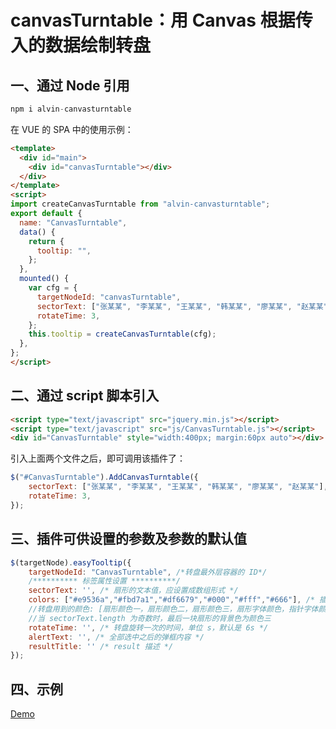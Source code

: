 # canvasTurntable：用 Canvas 根据传入的数据绘制转盘

## 一、通过 Node 引用

```javascript
npm i alvin-canvasturntable
```

在 VUE 的 SPA 中的使用示例：

```html
<template>
  <div id="main">
    <div id="canvasTurntable"></div>
  </div>
</template>
<script>
import createCanvasTurntable from "alvin-canvasturntable";
export default {
  name: "CanvasTurntable",
  data() {
    return {
      tooltip: "",
    };
  },
  mounted() {
    var cfg = {
      targetNodeId: "canvasTurntable",
      sectorText: ["张某某", "李某某", "王某某", "韩某某", "廖某某", "赵某某"],
      rotateTime: 3,
    };
    this.tooltip = createCanvasTurntable(cfg);
  },
};
</script>
```

## 二、通过 script 脚本引入
```html
<script type="text/javascript" src="jquery.min.js"></script>
<script type="text/javascript" src="js/CanvasTurntable.js"></script>
<div id="CanvasTurntable" style="width:400px; margin:60px auto"></div>
```
引入上面两个文件之后，即可调用该插件了：
```javascript
$("#CanvasTurntable").AddCanvasTurntable({
    sectorText: ["张某某", "李某某", "王某某", "韩某某", "廖某某", "赵某某"],
    rotateTime: 3,
});
```

## 三、插件可供设置的参数及参数的默认值

```javascript
$(targetNode).easyTooltip({
    targetNodeId: "CanvasTurntable", /*转盘最外层容器的 ID*/
    /********** 标签属性设置 **********/
    sectorText: '', /* 扇形的文本值，应设置成数组形式 */
    colors: ["#e9536a","#fbd7a1","#df6679","#000","#fff","#666"], /* 插件用到的颜色，应设置成数组形式 */
    //转盘用到的颜色: [扇形颜色一，扇形颜色二，扇形颜色三，扇形字体颜色，指针字体颜色，指针和边框颜色]
	//当 sectorText.length 为奇数时，最后一块扇形的背景色为颜色三
    rotateTime: '', /* 转盘旋转一次的时间，单位 s，默认是 6s */
    alertText: '', /* 全部选中之后的弹框内容 */
    resultTitle: '' /* result 描述 */
});
```

## 四、示例

[Demo](https://alvinyw.github.io/Blog/canvasTurntable/index.html)